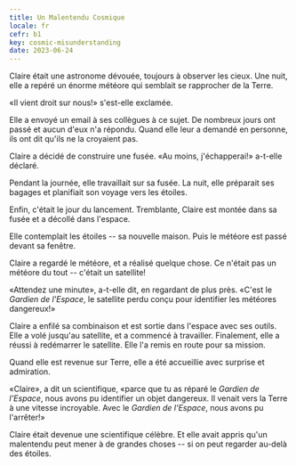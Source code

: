 ```yaml
---
title: Un Malentendu Cosmique
locale: fr
cefr: b1
key: cosmic-misunderstanding
date: 2023-06-24
---
```


Claire était une astronome dévouée, toujours à observer les cieux. Une nuit, elle a repéré un énorme météore qui semblait se rapprocher de la Terre.

«Il vient droit sur nous!» s'est-elle exclamée.

Elle a envoyé un email à ses collègues à ce sujet. De nombreux jours ont passé et aucun d'eux n'a répondu. Quand elle leur a demandé en personne, ils ont dit qu'ils ne la croyaient pas.

Claire a décidé de construire une fusée. «Au moins, j'échapperai!» a-t-elle déclaré.

Pendant la journée, elle travaillait sur sa fusée. La nuit, elle préparait ses bagages et planifiait son voyage vers les étoiles.

Enfin, c'était le jour du lancement. Tremblante, Claire est montée dans sa fusée et a décollé dans l'espace.

Elle contemplait les étoiles -- sa nouvelle maison. Puis le météore est passé devant sa fenêtre.

Claire a regardé le météore, et a réalisé quelque chose. Ce n'était pas un météore du tout -- c'était un satellite!

«Attendez une minute», a-t-elle dit, en regardant de plus près. «C'est le *Gardien de l'Espace*, le satellite perdu conçu pour identifier les météores dangereux!»

Claire a enfilé sa combinaison et est sortie dans l'espace avec ses outils. Elle a volé jusqu'au satellite, et a commencé à travailler. Finalement, elle a réussi à redémarrer le satellite. Elle l'a remis en route pour sa mission.

Quand elle est revenue sur Terre, elle a été accueillie avec surprise et admiration.

«Claire», a dit un scientifique, «parce que tu as réparé le *Gardien de l'Espace*, nous avons pu identifier un objet dangereux. Il venait vers la Terre à une vitesse incroyable. Avec le *Gardien de l'Espace*, nous avons pu l'arrêter!»

Claire était devenue une scientifique célèbre. Et elle avait appris qu'un malentendu peut mener à de grandes choses -- si on peut regarder au-delà des étoiles.

